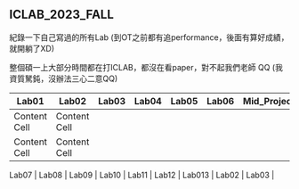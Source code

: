 ## ICLAB_2023_FALL

紀錄一下自己寫過的所有Lab (到OT之前都有追performance，後面有算好成績，就開躺了XD)

整個碩一上大部分時間都在打ICLAB，都沒在看paper，對不起我們老師 QQ (我資質駑鈍，沒辦法三心二意QQ)

| Lab01 | Lab02 | Lab03 | Lab04 | Lab05 | Lab06 | Mid_Project | OT | Mid_exam |
| ----- | ----- | ----- | ----- | ----- | ----- | ----------- | -- | -------- |
| Content Cell  | Content Cell  |
| Content Cell  | Content Cell  |


 Lab07 | Lab08 | Lab09 | Lab10 | Lab11 | Lab12 | Lab013 | Lab02 | Lab03 |
